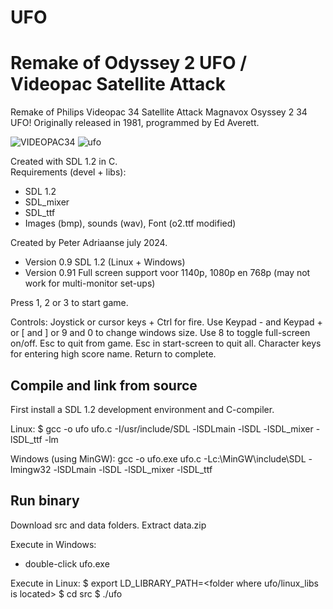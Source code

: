 # UFO
Remake of Odyssey 2 UFO / Videopac Satellite Attack
===========================================================

Remake of Philips Videopac    34 Satellite Attack
          Magnavox Osyssey 2  34 UFO!
          Originally released in 1981, programmed by Ed Averett.

![VIDEOPAC34](https://github.com/user-attachments/assets/e59e81c8-26ad-4f07-9313-3080747de6ce)        ![ufo](https://github.com/user-attachments/assets/af2c81f1-2e0d-4c71-8937-58eef53f6a42)



Created with SDL 1.2 in C.          
Requirements (devel + libs):
- SDL 1.2 
- SDL_mixer
- SDL_ttf
- Images (bmp), sounds (wav), Font (o2.ttf modified)

Created by Peter Adriaanse july 2024.
- Version 0.9  SDL 1.2 (Linux + Windows)
- Version 0.91 Full screen support voor 1140p, 1080p en 768p
               (may not work for multi-monitor set-ups)

Press 1, 2 or 3 to start game.

Controls: Joystick or cursor keys + Ctrl for fire.
          Use Keypad - and Keypad + or [ and ] or 9 and 0 to change
          windows size. Use 8 to toggle full-screen on/off.
          Esc to quit from game. Esc in start-screen to quit all.
          Character keys for entering high score name. Return to complete.

Compile and link from source
-----------------------------
First install a SDL 1.2 development environment and C-compiler.

Linux:
$ gcc -o ufo ufo.c -I/usr/include/SDL -lSDLmain -lSDL -lSDL_mixer -lSDL_ttf -lm

Windows (using MinGW):
gcc -o ufo.exe ufo.c -Lc:\MinGW\include\SDL  -lmingw32 -lSDLmain -lSDL -lSDL_mixer -lSDL_ttf

Run binary
------------
Download src and data folders. Extract data.zip

Execute in Windows: 
- double-click ufo.exe

Execute in Linux: 
$ export LD_LIBRARY_PATH=<folder where ufo/linux_libs is located>
$ cd src
$ ./ufo 
